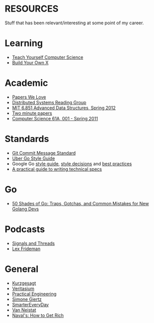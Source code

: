 RESOURCES
===========

Stuff that has been relevant/interesting at some point of my career.



# Learning

* [Teach Yourself Computer Science](https://teachyourselfcs.com/)
* [Build Your Own X](https://github.com/codecrafters-io/build-your-own-x)


# Academic

* [Papers We Love](https://github.com/papers-we-love/papers-we-love)
* [Distributed Systems Reading Group](http://dsrg.pdos.csail.mit.edu/papers/)
* [MIT 6.851 Advanced Data Structures, Spring 2012](https://www.youtube.com/playlist?list=PLUl4u3cNGP61hsJNdULdudlRL493b-XZf)
* [Two minute papers](https://www.youtube.com/@TwoMinutePapers)
* [Computer Science 61A, 001 - Spring 2011](https://archive.org/details/ucberkeley-webcast-PL3E89002AA9B9879E?sort=titleSorter)


# Standards

* [Git Commit Message Standard](https://gist.github.com/turbo/efb8d57c145e00dc38907f9526b60f17#general-rules)
* [Uber Go Style Guide](https://github.com/uber-go/guide/blob/master/style.md)
* Google Go [style guide](https://google.github.io/styleguide/go/guide), [style decisions](https://google.github.io/styleguide/go/decisions) and [best practices](https://google.github.io/styleguide/go/best-practices)
* [A practical guide to writing technical specs](https://stackoverflow.blog/2020/04/06/a-practical-guide-to-writing-technical-specs/)

# Go

* [50 Shades of Go: Traps, Gotchas, and Common Mistakes for New Golang Devs](http://devs.cloudimmunity.com/gotchas-and-common-mistakes-in-go-golang/)

# Podcasts

* [Signals and Threads](https://signalsandthreads.com/)
* [Lex Frideman](https://www.youtube.com/@lexfridman)


# General

* [Kurzgesagt](https://www.youtube.com/@kurzgesagt)
* [Veritasium](https://www.youtube.com/@veritasium)
* [Practical Engineering](https://www.youtube.com/@PracticalEngineeringChannel)
* [Simone Giertz](https://www.youtube.com/@simonegiertz)
* [SmarterEveryDay](https://www.youtube.com/@smartereveryday)
* [Van Neistat](https://www.youtube.com/@vanneistat)
* [Naval's: How to Get Rich](https://nav.al/rich)